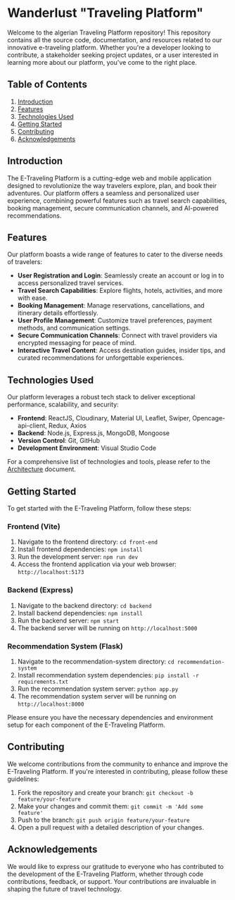 # Wanderlust "Traveling Platform"

Welcome to the algerian Traveling Platform repository! This repository contains all the source code, documentation, and resources related to our innovative e-traveling platform. Whether you're a developer looking to contribute, a stakeholder seeking project updates, or a user interested in learning more about our platform, you've come to the right place.

## Table of Contents

1. [Introduction](#introduction)
2. [Features](#features)
3. [Technologies Used](#technologies-used)
4. [Getting Started](#getting-started)
5. [Contributing](#contributing)
6. [Acknowledgements](#acknowledgements)

## Introduction

The E-Traveling Platform is a cutting-edge web and mobile application designed to revolutionize the way travelers explore, plan, and book their adventures. Our platform offers a seamless and personalized user experience, combining powerful features such as travel search capabilities, booking management, secure communication channels, and AI-powered recommendations.

## Features

Our platform boasts a wide range of features to cater to the diverse needs of travelers:

- **User Registration and Login**: Seamlessly create an account or log in to access personalized travel services.
- **Travel Search Capabilities**: Explore flights, hotels, activities, and more with ease.
- **Booking Management**: Manage reservations, cancellations, and itinerary details effortlessly.
- **User Profile Management**: Customize travel preferences, payment methods, and communication settings.
- **Secure Communication Channels**: Connect with travel providers via encrypted messaging for peace of mind.
- **Interactive Travel Content**: Access destination guides, insider tips, and curated recommendations for unforgettable experiences.

## Technologies Used

Our platform leverages a robust tech stack to deliver exceptional performance, scalability, and security:

- **Frontend**: ReactJS, Cloudinary, Material UI, Leaflet, Swiper, Opencage-api-client, Redux, Axios
- **Backend**: Node.js, Express.js, MongoDB, Mongoose
- **Version Control**: Git, GitHub
- **Development Environment**: Visual Studio Code

For a comprehensive list of technologies and tools, please refer to the [Architecture](./architecture.md) document.

## Getting Started

To get started with the E-Traveling Platform, follow these steps:

### Frontend (Vite)

1. Navigate to the frontend directory: `cd front-end`
2. Install frontend dependencies: `npm install`
3. Run the development server: `npm run dev`
4. Access the frontend application via your web browser: `http://localhost:5173`

### Backend (Express)

1. Navigate to the backend directory: `cd backend`
2. Install backend dependencies: `npm install`
3. Run the backend server: `npm start`
4. The backend server will be running on `http://localhost:5000`

### Recommendation System (Flask)

1. Navigate to the recommendation-system directory: `cd recommendation-system`
2. Install recommendation system dependencies: `pip install -r requirements.txt`
3. Run the recommendation system server: `python app.py`
4. The recommendation system server will be running on `http://localhost:8000`

Please ensure you have the necessary dependencies and environment setup for each component of the E-Traveling Platform.


## Contributing

We welcome contributions from the community to enhance and improve the E-Traveling Platform. If you're interested in contributing, please follow these guidelines:

1. Fork the repository and create your branch: `git checkout -b feature/your-feature`
2. Make your changes and commit them: `git commit -m 'Add some feature'`
3. Push to the branch: `git push origin feature/your-feature`
4. Open a pull request with a detailed description of your changes.


## Acknowledgements

We would like to express our gratitude to everyone who has contributed to the development of the E-Traveling Platform, whether through code contributions, feedback, or support. Your contributions are invaluable in shaping the future of travel technology.
